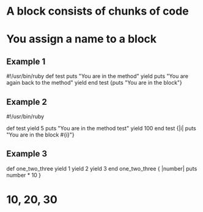 
# A block consists of chunks of code
# You assign a name to a block
## Example 1

#!/usr/bin/ruby
def test
   puts "You are in the method"
   yield
   puts "You are again back to the method"
   yield
end
test {puts "You are in the block"}

## Example 2
#!/usr/bin/ruby

def test
   yield 5
   puts "You are in the method test"
   yield 100
end
test {|i| puts "You are in the block #{i}"}

## Example 3

def one_two_three
  yield 1
  yield 2
  yield 3
end
one_two_three { |number| puts number * 10 }
# 10, 20, 30
